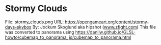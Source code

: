# Stormy Clouds
File: stormy_clouds.png
URL: https://opengameart.org/content/stormy-days-skybox
By: Jockum Skoglund aka hipshot (www.zfight.com)
This file was converted to panorama using https://danilw.github.io/GLSL-howto/cubemap_to_panorama_js/cubemap_to_panorama.html
